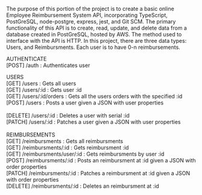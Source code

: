 The purpose of this portion of the project is to create a basic online Employee Reimbursement System API, incorporating TypeScript, PostGreSQL, node-postgre, express, jest, and Git SCM. The primary functionality of this API is to create, read, update, and delete data from a database created in PostGreSQL, hosted by AWS. The method used to interface with the API is HTTP. In this project, there are three data types: Users, and Reimbursments. Each user is to have 0-n reimbursements. <br />

AUTHENTICATE <br />
[POST] /auth : Authenticates user <br />

USERS <br />
[GET] /users : Gets all users  <br />
[GET] /users/:id : Gets user :id <br />
[GET] /users/:id/orders : Gets all the users orders with the specified :id <br />
[POST] /users : Posts a user given a JSON with user properties <br /> <br />
[DELETE] /users/:id : Deletes a user with serial :id <br />
[PATCH] /users/:id : Patches a user given a JSON with user properties <br />
 <br />
REIMBURSEMENTS <br />
[GET] /reimbursments : Gets all reimbursments <br />
[GET] /reimbursments/:id : Gets reimbursment :id <br />
[GET] /reimbursments/user/:id : Gets reimbursments by user :id <br />
[POST] /reimbursments/:id : Posts an reimbursment at :id given a JSON with order properties <br />
[PATCH] /reimbursments/:id : Patches a reimbursment at :id given a JSON with order properties <br />
[DELETE] /reimbursments/:id : Deletes an reimbursment at :id <br />
 
